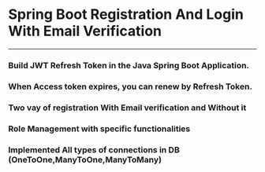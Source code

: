 # Spring Boot Registration And Login With Email Verification
***

### Build JWT Refresh Token in the Java Spring Boot Application.

### When Access token expires, you can renew by Refresh Token.

### Two vay of registration  With Email verification and Without it

### Role Management with specific functionalities

### Implemented All types of connections in DB (OneToOne,ManyToOne,ManyToMany)  

